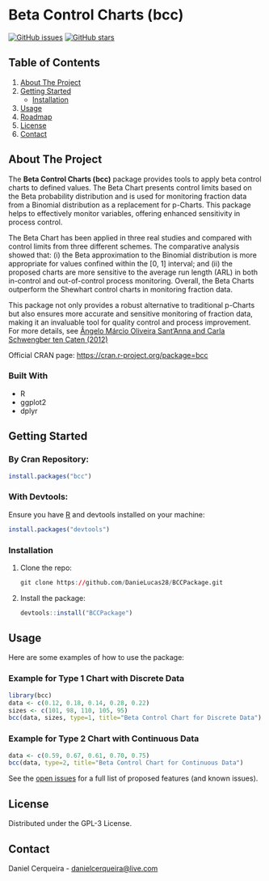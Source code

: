# Beta Control Charts (bcc)

[![GitHub issues](https://img.shields.io/github/issues/DanieLucas28/BCCPackage)](https://github.com/DanieLucas28/BCCPackage/issues)
[![GitHub stars](https://img.shields.io/github/stars/DanieLucas28/BCCPackage)](https://github.com/DanieLucas28/BCCPackage/stargazers)

## Table of Contents

1. [About The Project](#about-the-project)
2. [Getting Started](#getting-started)
    - [Installation](#installation)
3. [Usage](#usage)
4. [Roadmap](#roadmap)
5. [License](#license)
6. [Contact](#contact)

## About The Project

The **Beta Control Charts (bcc)** package provides tools to apply beta control charts to defined values. The Beta Chart presents control limits based on the Beta probability distribution and is used for monitoring fraction data from a Binomial distribution as a replacement for p-Charts. This package helps to effectively monitor variables, offering enhanced sensitivity in process control.

The Beta Chart has been applied in three real studies and compared with control limits from three different schemes. The comparative analysis showed that: (i) the Beta approximation to the Binomial distribution is more appropriate for values confined within the [0, 1] interval; and (ii) the proposed charts are more sensitive to the average run length (ARL) in both in-control and out-of-control process monitoring. Overall, the Beta Charts outperform the Shewhart control charts in monitoring fraction data.

This package not only provides a robust alternative to traditional p-Charts but also ensures more accurate and sensitive monitoring of fraction data, making it an invaluable tool for quality control and process improvement. For more details, see [Ângelo Márcio Oliveira Sant’Anna and Carla Schwengber ten Caten (2012)](doi:10.1016/j.eswa.2012.02.146)

Official CRAN page: https://cran.r-project.org/package=bcc

### Built With

- R
- ggplot2
- dplyr

## Getting Started

### By Cran Repository:

```r
install.packages("bcc")
```

### With Devtools:

Ensure you have [R](https://www.r-project.org/) and devtools installed on your machine:


```r
install.packages("devtools")
```
### Installation

1. Clone the repo:
   ```r
   git clone https://github.com/DanieLucas28/BCCPackage.git
    ```

2. Install the package:
   ```r
   devtools::install("BCCPackage")
    ```
   
## Usage

Here are some examples of how to use the package:

### Example for Type 1 Chart with Discrete Data

```r
library(bcc)
data <- c(0.12, 0.18, 0.14, 0.28, 0.22)
sizes <- c(101, 98, 110, 105, 95)
bcc(data, sizes, type=1, title="Beta Control Chart for Discrete Data")
```
### Example for Type 2 Chart with Continuous Data

```r
data <- c(0.59, 0.67, 0.61, 0.70, 0.75)
bcc(data, type=2, title="Beta Control Chart for Continuous Data")
```

See the [open issues](https://github.com/DanieLucas28/BCCPackage/issues) for a full list of proposed features (and known issues).

## License

Distributed under the GPL-3 License.
## Contact

Daniel Cerqueira - [danielcerqueira@live.com](mailto:danielcerqueira@live.com)

